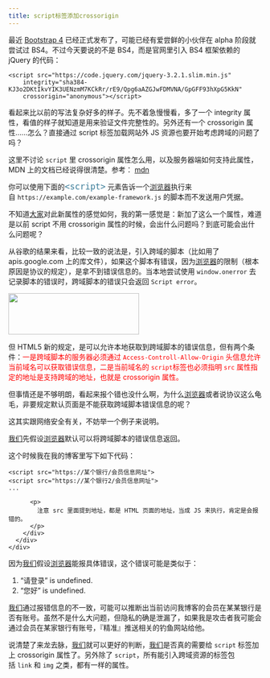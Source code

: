 ```yaml
---
title: script标签添加crossorigin
---
```

最近 <a href="https://getbootstrap.com/" target="_blank" rel="noopener noreferrer">Bootstrap 4</a> 已经正式发布了，可能已经有爱尝鲜的小伙伴在 alpha 阶段就尝试过 BS4。不过今天要说的不是 BS4，而是官网里引入 BS4 框架依赖的 jQuery 的代码：

<pre class="pure-highlightjs"><code class="null">&lt;script src="https://code.jquery.com/jquery-3.2.1.slim.min.js"
    integrity="sha384-KJ3o2DKtIkvYIK3UENzmM7KCkRr/rE9/Qpg6aAZGJwFDMVNA/GpGFF93hXpG5KkN"
    crossorigin="anonymous"&gt;&lt;/script&gt;</code></pre>

看起来比以前的写法复杂好多的样子。先不着急慢慢看，多了一个 integrity 属性，看值的样子就知道是用来验证文件完整性的。另外还有一个 crossorigin 属性……怎么？直接通过 script 标签加载网站外 JS 资源也要开始考虑跨域的问题了吗？

这里不讨论 `script` 里 crossorigin 属性怎么用，以及服务器端如何支持此属性，MDN 上的文档已经说得很清楚。参考： [mdn][1]

你可以使用下面的<a style="font-style: normal; text-decoration: none; color: #3d7e9a; margin: 0px; padding: 0px; border: 0px; font-family: Arial, x-locale-body, sans-serif; font-size: 20px; font-variant-ligatures: normal; font-variant-caps: normal; font-weight: 400; letter-spacing: -0.0556px; orphans: 2; text-align: start; text-indent: 0px; text-transform: none; white-space: normal; widows: 2; word-spacing: 0px; -webkit-text-stroke-width: 0px; background-color: #ffffff;" title="HTML <script> 元素用于嵌入或引用可执行脚本。" href="https://developer.mozilla.org/zh-CN/docs/Web/HTML/Element/script"><code>&lt;script&gt;</code></a> 元素告诉一个[浏览器](https://www.w3cdoc.com)执行来自 `https://example.com/example-framework.js` 的脚本而不发送用户凭据。

不知道[大家](https://www.w3cdoc.com)对此新属性的感觉如何，我的第一感觉是：新加了这么一个属性，难道是以前 script 不用 crossorigin 属性的时候，会出什么问题吗？到底可能会出什么问题呢？

从谷歌的结果来看，比较一致的说法是，引入跨域的脚本（比如用了 apis.google.com 上的库文件），如果这个脚本有错误，因为[浏览器](https://www.w3cdoc.com)的限制（根本原因是协议的规定），是拿不到错误信息的。当本地尝试使用 `window.onerror` 去记录脚本的错误时，跨域脚本的错误只会返回 `Script error`。

<p id="mvscmrK">
  <img loading="lazy" width="260" height="82" class="alignnone size-full wp-image-3103 shadow" src="https://haomou.oss-cn-beijing.aliyuncs.com/upload/2018/12/img_5c0167d35f0b0.png?x-oss-process=image/quality,q_10/resize,m_lfit,w_200" data-src="https://haomou.oss-cn-beijing.aliyuncs.com/upload/2018/12/img_5c0167d35f0b0.png?x-oss-process=image/format,webp" alt="" />
</p>

但 HTML5 新的规定，是可以允许本地获取到跨域脚本的错误信息，但有两个条件：<span style="color: #ff0000;">一是跨域脚本的服务器必须通过 <code>Access-Controll-Allow-Origin</code> 头信息允许当前域名可以获取错误信息，二是当前域名的 <code>script</code>标签也必须指明 <code>src</code> 属性指定的地址是支持跨域的地址，也就是 crossorigin 属性。</span>

但事情还是不够明朗，看起来报个错也没什么啊，为什么[浏览器](https://www.w3cdoc.com)或者说协议这么龟毛，非要规定默认页面是不能获取跨域脚本错误信息的呢？

这其实跟网络安全有关，不妨举一个例子来说明。

[我们](https://www.w3cdoc.com)先假设[浏览器](https://www.w3cdoc.com)默认可以将跨域脚本的错误信息返回。

这个时候我在我的博客里写下如下代码：

<div id="crayon-5bf4f6acaa283287486314" class="crayon-syntax crayon-theme-visual-assist crayon-font-monaco crayon-os-mac print-yes notranslate crayon-wrapped" data-settings=" no-popup minimize scroll-mouseover wrap">
  <div class="crayon-toolbar" data-settings=" show">
    <div class="crayon-tools">
      <div class="crayon-button crayon-nums-button crayon-pressed" title="Toggle Line Numbers">
        <div class="crayon-button-icon">
          <pre class="pure-highlightjs"><code class="null">&lt;script src="https://某个银行/会员信息网址"&gt;
&lt;script src="https://某个银行2/会员信息网址"&gt;
...
</code></pre>

          <p>
            注意 src 里面提到地址，都是 HTML 页面的地址，当成 JS 来执行，肯定是会报错的。
          </p>
        </div>
      </div>
    </div>
  </div>
</div>

因为[我们](https://www.w3cdoc.com)假设[浏览器](https://www.w3cdoc.com)能报具体错误，这个错误可能是类似于：

1. “请登录” is undefined.  
2. “您好” is undefined.

[我们](https://www.w3cdoc.com)通过报错信息的不一致，可能可以推断出当前访问我博客的会员在某某银行是否有账号。虽然不是什么大问题，但隐私的确是泄漏了，如果我是攻击者我可能会通过会员在某家银行有账号，『精准』推送相关的钓鱼网站给他。

说清楚了来龙去脉，[我们](https://www.w3cdoc.com)就可以更好的判断，[我们](https://www.w3cdoc.com)是否真的需要给 `script` 标签加上 crossorigin 属性了。另外除了 `script`，所有能引入跨域资源的标签包括 `link` 和 `img` 之类，都有一样的属性。

<audio style="display: none;" controls="controls"></audio>

<audio style="display: none;" controls="controls"></audio>

<audio style="display: none;" controls="controls"></audio>

<audio style="display: none;" controls="controls"></audio>

 [1]: https://developer.mozilla.org/zh-CN/docs/Web/HTML/CORS_settings_attributes
